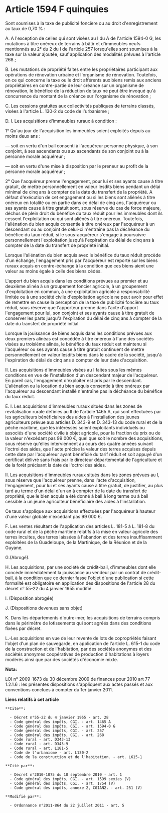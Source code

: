 # Article 1594 F quinquies

Sont soumises à la taxe de publicité foncière ou au droit d'enregistrement au taux de 0,70 % : 

A. A l'exception de celles qui sont visées au I du A de l'article 1594-0 G, les mutations à titre onéreux de terrains à bâtir
et d'immeubles neufs mentionnés au 2° du 2 du I de l'article 257 lorsqu'elles sont soumises à la taxe sur la valeur ajoutée,
sauf application des modalités prévues à l'article 268 ; 

B. Les mutations de propriété faites entre les propriétaires participant aux opérations de rénovation urbaine et l'organisme
de rénovation. Toutefois, en ce qui concerne la taxe ou le droit afférents aux biens remis aux anciens propriétaires en
contre-partie de leur créance sur un organisme de rénovation, le bénéfice de la réduction de taux ne peut être invoqué qu'à
concurrence du montant de la créance sur l'organisme de rénovation ; 

C. Les cessions gratuites aux collectivités publiques de terrains classés, visées à l'article L. 130-2 du code de
l'urbanisme ; 

D. I. Les acquisitions d'immeubles ruraux à condition : 

1° Qu'au jour de l'acquisition les immeubles soient exploités depuis au moins deux ans : 

― soit en vertu d'un bail consenti à l'acquéreur personne physique, à son conjoint, à ses ascendants ou aux ascendants de son
conjoint ou à la personne morale acquéreur ; 

― soit en vertu d'une mise à disposition par le preneur au profit de la personne morale acquéreur ; 

2° Que l'acquéreur prenne l'engagement, pour lui et ses ayants cause à titre gratuit, de mettre personnellement en valeur
lesdits biens pendant un délai minimal de cinq ans à compter de la date du transfert de la propriété. A défaut d'exécution de
cet engagement ou si les biens sont aliénés à titre onéreux en totalité ou en partie dans ce délai de cinq ans, l'acquéreur
ou ses ayants cause à titre gratuit sont, sous réserve du cas de force majeure, déchus de plein droit du bénéfice du taux
réduit pour les immeubles dont ils cessent l'exploitation ou qui sont aliénés à titre onéreux. Toutefois, l'aliénation du
bien acquis consentie à titre onéreux par l'acquéreur à un descendant ou au conjoint de celui-ci n'entraîne pas la déchéance
du bénéfice du taux réduit, si le sous-acquéreur s'engage à poursuivre personnellement l'exploitation jusqu'à l'expiration du
délai de cinq ans à compter de la date du transfert de propriété initial. 

Lorsque l'aliénation du bien acquis avec le bénéfice du taux réduit procède d'un échange, l'engagement pris par l'acquéreur
est reporté sur les biens ruraux acquis en contre-échange à la condition que ces biens aient une valeur au moins égale à
celle des biens cédés. 

L'apport du bien acquis dans les conditions prévues au premier et au deuxième alinéa à un groupement foncier agricole, à un
groupement d'exploitation en commun, à une exploitation agricole à responsabilité limitée ou à une société civile
d'exploitation agricole ne peut avoir pour effet de remettre en cause la perception de la taxe de publicité foncière au taux
réduit, sous réserve que l'apporteur prenne dans l'acte d'apport l'engagement pour lui, son conjoint et ses ayants cause à
titre gratuit de conserver les parts jusqu'à l'expiration du délai de cinq ans à compter de la date du transfert de propriété
initial. 

Lorsque la jouissance de biens acquis dans les conditions prévues aux deux premiers alinéas est concédée à titre onéreux à
l'une des sociétés visées au troisième alinéa, le bénéfice du taux réduit est maintenu si l'acquéreur ou ses ayants cause à
titre gratuit continuent de mettre personnellement en valeur lesdits biens dans le cadre de la société, jusqu'à l'expiration
du délai de cinq ans à compter de leur date d'acquisition. 

II. Les acquisitions d'immeubles visées au I faites sous les mêmes conditions en vue de l'installation d'un descendant majeur
de l'acquéreur. En pareil cas, l'engagement d'exploiter est pris par le descendant. L'aliénation ou la location du bien
acquis consentie à titre onéreux par l'acquéreur au descendant installé n'entraîne pas la déchéance du bénéfice du taux
réduit. 

E. I. Les acquisitions d'immeubles ruraux situés dans les zones de revitalisation rurale définies au II de l'article 1465 A,
qui sont effectuées par les agriculteurs bénéficiaires des aides à l'installation des jeunes agriculteurs prévue aux articles
D. 343-9 et D. 343-13 du code rural et de la pêche maritime, que les intéressés soient exploitants individuels ou associés
d'une société civile à objet agricole, pour la fraction du prix ou de la valeur n'excédant pas 99 000 €, quel que soit le
nombre des acquisitions, sous réserve qu'elles interviennent au cours des quatre années suivant l'octroi des aides, que
l'acte précise la valeur des terres acquises depuis cette date par l'acquéreur ayant bénéficié du tarif réduit et soit appuyé
d'un certificat délivré sans frais par le directeur départemental de l'agriculture et de la forêt précisant la date de
l'octroi des aides. 

II. Les acquisitions d'immeubles ruraux situés dans les zones prévues au I, sous réserve que l'acquéreur prenne, dans l'acte
d'acquisition, l'engagement, pour lui et ses ayants cause à titre gratuit, de justifier, au plus tard au terme d'un délai
d'un an à compter de la date du transfert de propriété, que le bien acquis a été donné à bail à long terme ou à bail cessible
à un jeune agriculteur bénéficiaire des aides à l'installation. 

Ce taux s'applique aux acquisitions effectuées par l'acquéreur à hauteur d'une valeur globale n'excédant pas 99 000 €. 

F. Les ventes résultant de l'application des articles L. 181-5 à L. 181-8 du code rural et de la pêche maritime relatifs à la
mise en valeur agricole des terres incultes, des terres laissées à l'abandon et des terres insuffisamment exploitées de la
Guadeloupe, de la Martinique, de la Réunion et de la Guyane. 

G.(Abrogé).

H. Les acquisitions, par une société de crédit-bail, d'immeubles dont elle concède immédiatement la jouissance au vendeur par
un contrat de crédit-bail, à la condition que ce dernier fasse l'objet d'une publication si cette formalité est obligatoire
en application des dispositions de l'article 28 du décret n° 55-22 du 4 janvier 1955 modifié. 

I. (Disposition abrogée) 

J. (Dispositions devenues sans objet) 

K. Dans les départements d'outre-mer, les acquisitions de terrains compris dans le périmètre de lotissements qui sont agréés
dans des conditions fixées par décret. 

L.-Les acquisitions en vue de leur revente de lots de copropriétés faisant l'objet d'un plan de sauvegarde, en application de
l'article L. 615-1 du code de la construction et de l'habitation, par des sociétés anonymes et des sociétés anonymes
coopératives de production d'habitations à loyers modérés ainsi que par des sociétés d'économie mixte.

**Nota:**

LOI n° 2009-1673 du 30 décembre 2009 de finances pour 2010 art 77 1.2.1.6 : les présentes dispositions s'appliquent aux actes
passés et aux conventions conclues à compter du 1er janvier 2011.

**Liens relatifs à cet article**

	**Cite**:

	  - Décret n°55-22 du 4 janvier 1955 - art. 28
	  - Code général des impôts, CGI. - art. 1465 A
	  - Code général des impôts, CGI. - art. 1594-0 G
	  - Code général des impôts, CGI. - art. 257
	  - Code général des impôts, CGI. - art. 268
	  - Code rural - art. D343-13
	  - Code rural - art. D343-9
	  - Code rural - art. L181-5
	  - Code de l'urbanisme - art. L130-2
	  - Code de la construction et de l'habitation. - art. L615-1

	**Cité par**:

	  - Décret n°2010-1075 du 10 septembre 2010 - art. 1
	  - Code général des impôts, CGI. - art. 1599 sexies (V)
	  - Code général des impôts, CGI. - art. 1754 (V)
	  - Code général des impôts, annexe 2, CGIAN2. - art. 251 (V)

	**Modifié par**:

	  - Ordonnance n°2011-864 du 22 juillet 2011 - art. 5
